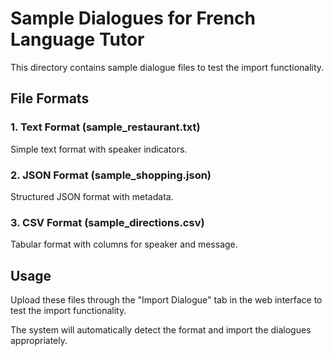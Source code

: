 # Sample Dialogues for French Language Tutor

This directory contains sample dialogue files to test the import functionality.

## File Formats

### 1. Text Format (sample_restaurant.txt)

Simple text format with speaker indicators.

### 2. JSON Format (sample_shopping.json)

Structured JSON format with metadata.

### 3. CSV Format (sample_directions.csv)

Tabular format with columns for speaker and message.

## Usage

Upload these files through the "Import Dialogue" tab in the web interface to test the import functionality.

The system will automatically detect the format and import the dialogues appropriately.

